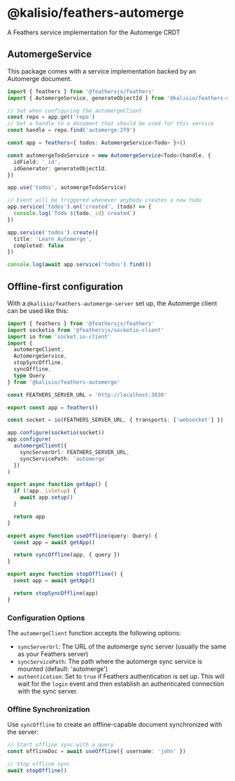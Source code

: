 # @kalisio/feathers-automerge

A Feathers service implementation for the Automerge CRDT

## AutomergeService

This package comes with a service implementation backed by an Automerge document.

```ts
import { feathers } from '@feathersjs/feathers'
import { AutomergeService, generateObjectId } from '@kalisio/feathers-automerge'

// Set when configuring the automergeClient
const repo = app.get('repo')
// Get a handle to a document that should be used for this service
const handle = repo.find('automerge:2f9')

const app = feathers<{ todos: AutomergeService<Todo> }>()

const automergeTodoService = new AutomergeService<Todo>(handle, {
  idField: '_id',
  idGenerator: generateObjectId,
})

app.use('todos', automergeTodoService)

// Event will be triggered whenever anybody creates a new todo
app.service('todos').on('created', (todo) => {
  console.log(`Todo ${todo._id} created`)
})

app.service('todos').create({
  title: 'Learn Automerge',
  completed: false
})

console.log(await app.service('todos').find())
```

## Offline-first configuration

With a `@kalisio/feathers-automerge-server` set up, the Automerge client can be used like this:

```ts
import { feathers } from '@feathersjs/feathers'
import socketio from '@feathersjs/socketio-client'
import io from 'socket.io-client'
import {
  automergeClient,
  AutomergeService,
  stopSyncOffline,
  syncOffline,
  type Query
} from '@kalisio/feathers-automerge'

const FEATHERS_SERVER_URL = 'http://localhost:3030'

export const app = feathers()

const socket = io(FEATHERS_SERVER_URL, { transports: ['websocket'] })

app.configure(socketio(socket))
app.configure(
  automergeClient({
    syncServerUrl: FEATHERS_SERVER_URL,
    syncServicePath: 'automerge'
  })
)

export async function getApp() {
  if (!app._isSetup) {
    await app.setup()
  }

  return app
}

export async function useOffline(query: Query) {
  const app = await getApp()

  return syncOffline(app, { query })
}

export async function stopOffline() {
  const app = await getApp()

  return stopSyncOffline(app)
}
```

### Configuration Options

The `automergeClient` function accepts the following options:

- `syncServerUrl`: The URL of the automerge sync server (usually the same as your Feathers server)
- `syncServicePath`: The path where the automerge sync service is mounted (default: 'automerge')
- `authentication`: Set to `true` if Feathers authentication is set up. This will wait for the `login` event and then establish an authenticated connection with the sync server.

### Offline Synchronization

Use `syncOffline` to create an offline-capable document synchronized with the server:

```ts
// Start offline sync with a query
const offlineDoc = await useOffline({ username: 'john' })

// Stop offline sync
await stopOffline()
```
